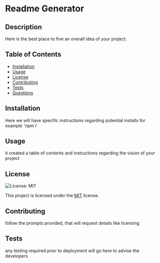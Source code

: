# Readme Generator
  
## Description
Here is the best place to five an overall idea of your project. 


## Table of Contents
- [Installation](#installation)
- [Usage](#usage)
- [License](#license)
- [Contributing](#contributing)
- [Tests](#tests)
- [Questions](#questions)

## Installation
Here we will have specific instructions regarding potential installs for example 'npm i'

## Usage
it created a table of contents and instructions regarding the vision of your project


## License
![License: MIT](https://img.shields.io/badge/License-MIT-yellow.svg)

This project is licensed under the [MIT](https://opensource.org/licenses/MIT) license.
  

## Contributing
follow the prompts provided, that will request details like licensing 

## Tests
any testing required prior to deployment will go here to advise the developers 

